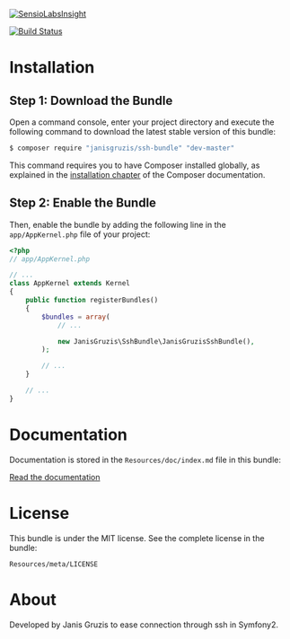 [![SensioLabsInsight](https://insight.sensiolabs.com/projects/99a1cf13-9ac1-4cad-9fe6-478c8a6bda1c/big.png)](https://insight.sensiolabs.com/projects/99a1cf13-9ac1-4cad-9fe6-478c8a6bda1c)

[![Build Status](https://travis-ci.org/JanisGruzis/SshBundle.svg)](https://travis-ci.org/JanisGruzis/SshBundle)

Installation
============

Step 1: Download the Bundle
---------------------------

Open a command console, enter your project directory and execute the
following command to download the latest stable version of this bundle:

```bash
$ composer require "janisgruzis/ssh-bundle" "dev-master"
```

This command requires you to have Composer installed globally, as explained
in the [installation chapter](https://getcomposer.org/doc/00-intro.md)
of the Composer documentation.

Step 2: Enable the Bundle
-------------------------

Then, enable the bundle by adding the following line in the `app/AppKernel.php`
file of your project:

```php
<?php
// app/AppKernel.php

// ...
class AppKernel extends Kernel
{
    public function registerBundles()
    {
        $bundles = array(
            // ...

            new JanisGruzis\SshBundle\JanisGruzisSshBundle(),
        );

        // ...
    }

    // ...
}
```

Documentation
============

Documentation is stored in the `Resources/doc/index.md` file in this bundle:

[Read the documentation](https://github.com/JanisGruzis/SshBundle/blob/master/Resources/doc/index.md)

License
============

This bundle is under the MIT license. See the complete license in the bundle:

```
Resources/meta/LICENSE
```

About
============

Developed by Janis Gruzis to ease connection through ssh in Symfony2.
